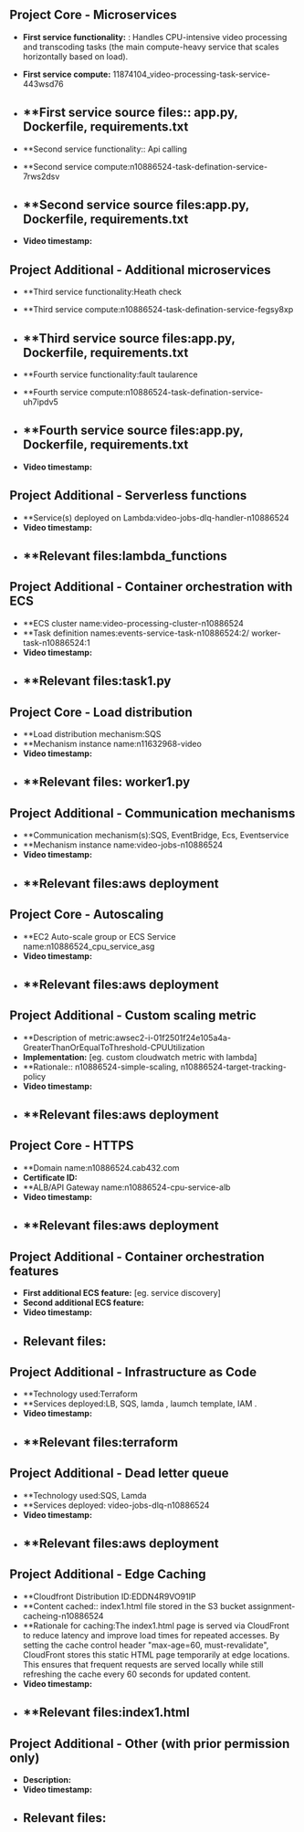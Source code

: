## Project Core - Microservices

- **First service functionality:** : Handles CPU-intensive video processing and transcoding tasks (the main compute-heavy service that scales horizontally based on load).
- **First service compute:** 11874104_video-processing-task-service-443wsd76
- **First service source files:: app.py, Dockerfile, requirements.txt
  - 

- **Second service functionality:: Api calling 
- **Second service compute:n10886524-task-defination-service-7rws2dsv
- **Second service source files:app.py, Dockerfile, requirements.txt
  - 

- **Video timestamp:**


## Project Additional - Additional microservices

- **Third service functionality:Heath check 
- **Third service compute:n10886524-task-defination-service-fegsy8xp
- **Third service source files:app.py, Dockerfile, requirements.txt
  - 

- **Fourth service functionality:fault taularence
- **Fourth service compute:n10886524-task-defination-service-uh7ipdv5


- **Fourth service source files:app.py, Dockerfile, requirements.txt
  - 

- **Video timestamp:**


## Project Additional - Serverless functions

- **Service(s) deployed on Lambda:video-jobs-dlq-handler-n10886524
- **Video timestamp:**
- **Relevant files:lambda_functions
    -


## Project Additional - Container orchestration with ECS 

- **ECS cluster name:video-processing-cluster-n10886524
- **Task definition names:events-service-task-n10886524:2/ worker-task-n10886524:1
- **Video timestamp:**
- **Relevant files:task1.py
    -


## Project Core - Load distribution

- **Load distribution mechanism:SQS
- **Mechanism instance name:n11632968-video
- **Video timestamp:**
- **Relevant files: worker1.py
    -


## Project Additional - Communication mechanisms

- **Communication mechanism(s):SQS, EventBridge, Ecs, Eventservice
- **Mechanism instance name:video-jobs-n10886524
- **Video timestamp:**
- **Relevant files:aws deployment
    -


## Project Core - Autoscaling

- **EC2 Auto-scale group or ECS Service name:n10886524_cpu_service_asg
- **Video timestamp:**
- **Relevant files:aws deployment
    -


## Project Additional - Custom scaling metric

- **Description of metric:awsec2-i-01f2501f24e105a4a-GreaterThanOrEqualToThreshold-CPUUtilization
- **Implementation:** [eg. custom cloudwatch metric with lambda]
- **Rationale:: n10886524-simple-scaling, n10886524-target-tracking-policy
- **Video timestamp:**
- **Relevant files:aws deployment
    -


## Project Core - HTTPS

- **Domain name:n10886524.cab432.com
- **Certificate ID:**
- **ALB/API Gateway name:n10886524-cpu-service-alb
- **Video timestamp:**
- **Relevant files:aws deployment
    -


## Project Additional - Container orchestration features

- **First additional ECS feature:** [eg. service discovery]
- **Second additional ECS feature:**
- **Video timestamp:**
- **Relevant files:**
    -


## Project Additional - Infrastructure as Code

- **Technology used:Terraform
- **Services deployed:LB, SQS, lamda , laumch template, IAM .
- **Video timestamp:**
- **Relevant files:terraform
    -


## Project Additional - Dead letter queue

- **Technology used:SQS, Lamda  
- **Services deployed: video-jobs-dlq-n10886524
- **Video timestamp:**
- **Relevant files:aws deployment
    -


## Project Additional - Edge Caching

- **Cloudfront Distribution ID:EDDN4R9VO91IP
- **Content cached:: index1.html file stored in the S3 bucket assignment-cacheing-n10886524
- **Rationale for caching:The index1.html page is served via CloudFront to reduce latency and improve load times for repeated accesses. By setting the cache control header "max-age=60, must-revalidate", CloudFront stores this static HTML page temporarily at edge locations. This ensures that frequent requests are served locally while still refreshing the cache every 60 seconds for updated content.
- **Video timestamp:**
- **Relevant files:index1.html
    -


## Project Additional - Other (with prior permission only)

- **Description:**
- **Video timestamp:**
- **Relevant files:**
    -
